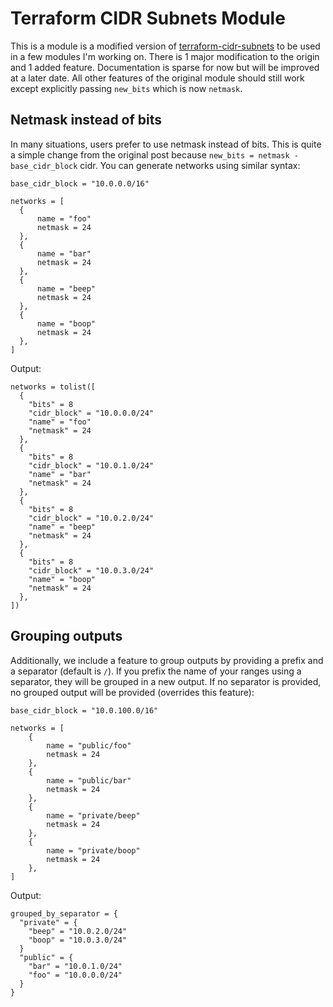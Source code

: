 # Terraform CIDR Subnets Module

This is a module is a modified version of [terraform-cidr-subnets](https://github.com/hashicorp/terraform-cidr-subnets) to be used in a few modules I'm working on. There is 1 major modification to the origin and 1 added feature. Documentation is sparse for now but will be improved at a later date. All other features of the original module should still work except explicitly passing `new_bits` which is now `netmask`.

## Netmask instead of bits

In many situations, users prefer to use netmask instead of bits. This is quite a simple change from the original post because `new_bits = netmask - base_cidr_block` cidr. You can generate networks using similar syntax:

```hcl
base_cidr_block = "10.0.0.0/16"

networks = [
  {
      name = "foo"
      netmask = 24
  },
  {
      name = "bar"
      netmask = 24
  },
  {
      name = "beep"
      netmask = 24
  },
  {
      name = "boop"
      netmask = 24
  },
]
```

Output:
```hcl
networks = tolist([
  {
    "bits" = 8
    "cidr_block" = "10.0.0.0/24"
    "name" = "foo"
    "netmask" = 24
  },
  {
    "bits" = 8
    "cidr_block" = "10.0.1.0/24"
    "name" = "bar"
    "netmask" = 24
  },
  {
    "bits" = 8
    "cidr_block" = "10.0.2.0/24"
    "name" = "beep"
    "netmask" = 24
  },
  {
    "bits" = 8
    "cidr_block" = "10.0.3.0/24"
    "name" = "boop"
    "netmask" = 24
  },
])
```

## Grouping outputs

Additionally, we include a feature to group outputs by providing a prefix and a separator (default is `/`). If you prefix the name of your ranges using a separator, they will be grouped in a new output. If no separator is provided, no grouped output will be provided (overrides this feature):

```hcl
base_cidr_block = "10.0.100.0/16"

networks = [
    {
        name = "public/foo"
        netmask = 24
    },
    {
        name = "public/bar"
        netmask = 24
    },
    {
        name = "private/beep"
        netmask = 24
    },
    {
        name = "private/boop"
        netmask = 24
    },
]
```

Output:

```hcl
grouped_by_separator = {
  "private" = {
    "beep" = "10.0.2.0/24"
    "boop" = "10.0.3.0/24"
  }
  "public" = {
    "bar" = "10.0.1.0/24"
    "foo" = "10.0.0.0/24"
  }
}
```
